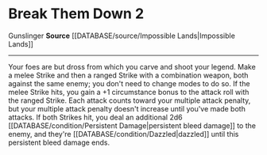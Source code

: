 ﻿---
actions: '[two-actions]'
cost: null
element: null
frequency: null
id: '1457'
name: Break Them Down
rarity: Common
requirement: null
rus_type_level: null
school: null
source: '[[DATABASE/source/Impossible Lands|Impossible Lands]]'
trait:
- '[[DATABASE/trait/Gunslinger|Gunslinger]]'
trigger: null
type: Action

---
# Break Them Down <span class="action-icon">2</span>

<span class="item-trait">Gunslinger</span>
**Source** [[DATABASE/source/Impossible Lands|Impossible Lands]]

---
Your foes are but dross from which you carve and shoot your legend. Make a melee Strike and then a ranged Strike with a combination weapon, both against the same enemy; you don't need to change modes to do so. If the melee Strike hits, you gain a +1 circumstance bonus to the attack roll with the ranged Strike. Each attack counts toward your multiple attack penalty, but your multiple attack penalty doesn't increase until you've made both attacks. If both Strikes hit, you deal an additional 2d6 [[DATABASE/condition/Persistent Damage|persistent bleed damage]] to the enemy, and they're [[DATABASE/condition/Dazzled|dazzled]] until this persistent bleed damage ends.